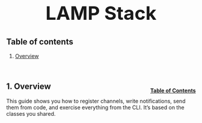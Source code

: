 <h1 style="font-size: 50px; text-align: center;">LAMP Stack</h1>

## Table of contents
1. [Overview](#overview)


<br>

## 1. Overview <a id="overview"></a><span style="float: right; font-size: 14px; padding-top: 15px;">[Table of Contents](#table-of-contents)</span>
This guide shows you how to register channels, write notifications, send them from code, and exercise everything from the CLI. It’s based on the classes you shared.

<br>

